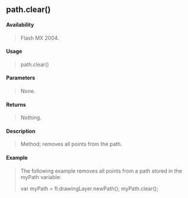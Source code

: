 ## path.clear()

#### Availability

> Flash MX 2004.

#### Usage

> path.clear()

#### Parameters

> None.

#### Returns

> Nothing.

#### Description

> Method; removes all points from the path.

#### Example

> The following example removes all points from a path stored in the myPath variable:
>
> var myPath = fl.drawingLayer.newPath(); myPath.clear();
